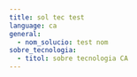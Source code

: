 ```yaml
---
title: sol tec test
language: ca
general:
  - nom_solucio: test nom
sobre_tecnologia:
  - titol: sobre tecnologia CA
---
```


